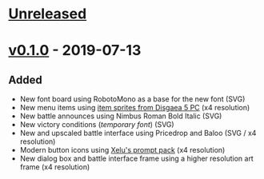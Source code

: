 # [Unreleased]

[Unreleased]: https://github.com/althonos/lapucelle-textures/compare/v0.1.0...master


# [v0.1.0] - 2019-07-13

[v0.1.0]: https://github.com/althonos/lapucelle-textures/compare/6e65253...v0.1.0

## Added
- New font board using RobotoMono as a base for the new font (SVG)
- New menu items using [item sprites from Disgaea 5 PC] (x4 resolution)
- New battle announces using Nimbus Roman Bold Italic (SVG)
- New victory conditions (*temporary font*) (SVG)
- New and upscaled battle interface using Pricedrop and Baloo (SVG / x4 resolution)
- Modern button icons using [Xelu's prompt pack] (x4 resolution)
- New dialog box and battle interface frame using a higher resolution art frame (x4 resolution)

[item sprites from Disgaea 5 PC]: https://www.spriters-resource.com/pc_computer/disgaea2pc/sheet/109748/
[Xelu's prompt pack]: https://opengameart.org/content/free-keyboard-and-controllers-prompts-pack
